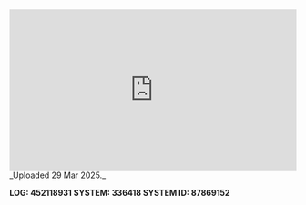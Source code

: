 
<iframe 
  src="https://drive.google.com/file/d/1kAAXK0UPpboN0SRNFaRGZ22Fm_ET7AXq/preview"  
  style="width:100%; aspect-ratio:16/9; border:0;"
  allowfullscreen>
</iframe>
_Uploaded 29 Mar 2025._

**LOG: 452118931
SYSTEM: 336418
SYSTEM ID: 87869152**
